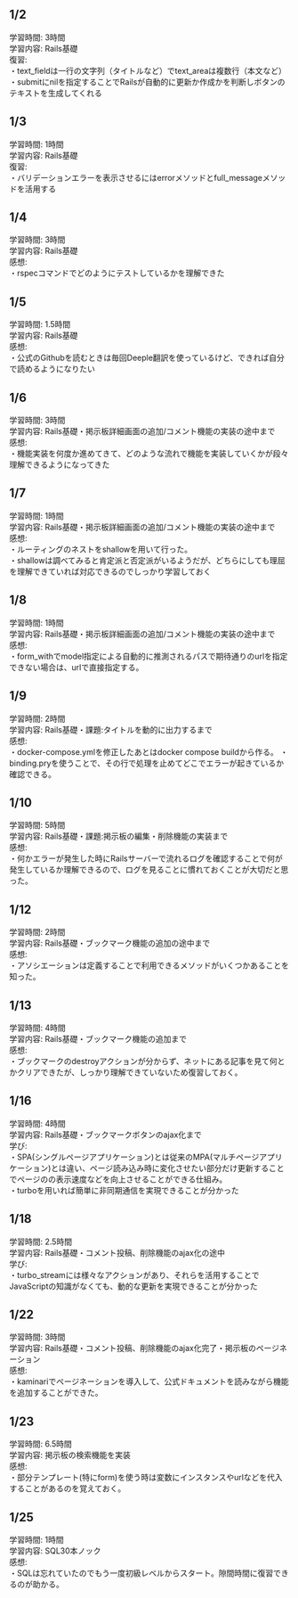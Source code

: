 ## 1/2  
学習時間: 3時間  
学習内容: Rails基礎  
復習:  
・text_fieldは一行の文字列（タイトルなど）でtext_areaは複数行（本文など）  
・submitにnilを指定することでRailsが自動的に更新か作成かを判断しボタンのテキストを生成してくれる  

## 1/3  
学習時間: 1時間  
学習内容: Rails基礎  
復習:  
・バリデーションエラーを表示させるにはerrorメソッドとfull_messageメソッドを活用する  

## 1/4  
学習時間: 3時間  
学習内容: Rails基礎  
感想:  
・rspecコマンドでどのようにテストしているかを理解できた  

## 1/5  
学習時間: 1.5時間  
学習内容: Rails基礎  
感想:  
・公式のGithubを読むときは毎回Deeple翻訳を使っているけど、できれば自分で読めるようになりたい  

## 1/6  
学習時間: 3時間  
学習内容: Rails基礎・掲示板詳細画面の追加/コメント機能の実装の途中まで  
感想:  
・機能実装を何度か進めてきて、どのような流れで機能を実装していくかが段々理解できるようになってきた  

## 1/7  
学習時間: 1時間  
学習内容: Rails基礎・掲示板詳細画面の追加/コメント機能の実装の途中まで  
感想:  
・ルーティングのネストをshallowを用いて行った。  
・shallowは調べてみると肯定派と否定派がいるようだが、どちらにしても理屈を理解できていれば対応できるのでしっかり学習しておく  

## 1/8  
学習時間: 1時間  
学習内容: Rails基礎・掲示板詳細画面の追加/コメント機能の実装の途中まで  
感想:  
・form_withでmodel指定による自動的に推測されるパスで期待通りのurlを指定できない場合は、urlで直接指定する。  

## 1/9  
学習時間: 2時間  
学習内容: Rails基礎・課題:タイトルを動的に出力するまで  
感想:  
・docker-compose.ymlを修正したあとはdocker compose buildから作る。
・binding.pryを使うことで、その行で処理を止めてどこでエラーが起きているか確認できる。

## 1/10  
学習時間: 5時間  
学習内容: Rails基礎・課題:掲示板の編集・削除機能の実装まで  
感想:  
・何かエラーが発生した時にRailsサーバーで流れるログを確認することで何が発生しているか理解できるので、ログを見ることに慣れておくことが大切だと思った。  

## 1/12  
学習時間: 2時間  
学習内容: Rails基礎・ブックマーク機能の追加の途中まで  
感想:  
・アソシエーションは定義することで利用できるメソッドがいくつかあることを知った。  

## 1/13  
学習時間: 4時間  
学習内容: Rails基礎・ブックマーク機能の追加まで  
感想:  
・ブックマークのdestroyアクションが分からず、ネットにある記事を見て何とかクリアできたが、しっかり理解できていないため復習しておく。  

## 1/16  
学習時間: 4時間  
学習内容: Rails基礎・ブックマークボタンのajax化まで  
学び:  
・SPA(シングルページアプリケーション)とは従来のMPA(マルチページアプリケーション)とは違い、ページ読み込み時に変化させたい部分だけ更新することでページのの表示速度などを向上させることができる仕組み。  
・turboを用いれば簡単に非同期通信を実現できることが分かった  

## 1/18  
学習時間: 2.5時間  
学習内容: Rails基礎・コメント投稿、削除機能のajax化の途中  
学び:  
・turbo_streamには様々なアクションがあり、それらを活用することでJavaScriptの知識がなくても、動的な更新を実現できることが分かった  

## 1/22  
学習時間: 3時間  
学習内容: Rails基礎・コメント投稿、削除機能のajax化完了・掲示板のページネーション  
感想:  
・kaminariでページネーションを導入して、公式ドキュメントを読みながら機能を追加することができた。  

## 1/23  
学習時間: 6.5時間  
学習内容: 掲示板の検索機能を実装  
感想:  
・部分テンプレート(特にform)を使う時は変数にインスタンスやurlなどを代入することがあるのを覚えておく。  

## 1/25  
学習時間: 1時間  
学習内容: SQL30本ノック  
感想:  
・SQLは忘れていたのでもう一度初級レベルからスタート。隙間時間に復習できるのが助かる。  
